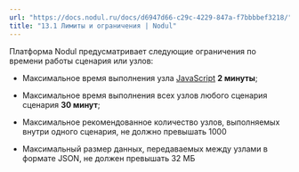 ```yaml
---
url: "https://docs.nodul.ru/docs/d6947d66-c29c-4229-847a-f7bbbbef3218/"
title: "13.1 Лимиты и ограничения | Nodul"
---
```


Платформа Nodul предусматривает следующие ограничения по времени работы сценария или узлов:

- Максимальное время выполнения узла [JavaScript](https://docs.nodul.ru/docs/f0ed01e9-8d28-4028-8a5f-ddc5c211e1fa) **2 минуты**;

- Максимальное время выполнения всех узлов любого сценария сценария **30 минут**;

- Максимальное рекомендованное количество узлов, выполняемых внутри одного сценария, не должно превышать 1000

- Максимальный размер данных, передаваемых между узлами в формате JSON, не должен превышать 32 МБ